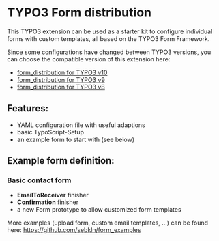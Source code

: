 # TYPO3 Form distribution

This TYPO3 extension can be used as a starter kit to configure individual forms with custom templates, all based on the TYPO3 Form Framework.

Since some configurations have changed between TYPO3 versions, you can choose the compatible version of this extension here:
- [form_distribution for TYPO3 v10](https://github.com/sebkln/form_distribution/tree/10.4)
- [form_distribution for TYPO3 v9](https://github.com/sebkln/form_distribution/tree/9.5)
- [form_distribution for TYPO3 v8](https://github.com/sebkln/form_distribution/tree/8.7)


## Features:
- YAML configuration file with useful adaptions
- basic TypoScript-Setup
- an example form to start with (see below)


## Example form definition:

### Basic contact form
- **EmailToReceiver** finisher
- **Confirmation** finisher
- a new Form prototype to allow customized form templates

More examples (upload form, custom email templates, ...) can be found here: https://github.com/sebkln/form_examples
